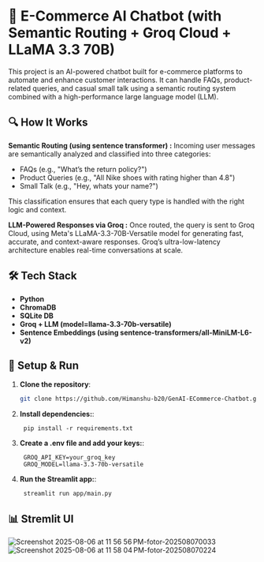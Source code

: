 # 🤖 E-Commerce AI Chatbot (with Semantic Routing + Groq Cloud + LLaMA 3.3 70B)
This project is an AI-powered chatbot built for e-commerce platforms to automate and enhance customer interactions. It can handle FAQs, product-related queries, and casual small talk using a semantic routing system combined with a high-performance large language model (LLM).

## 🔍 How It Works
**Semantic Routing (using sentence transformer) :**
 Incoming user messages are semantically analyzed and classified into three categories:
- FAQs (e.g., "What’s the return policy?")
- Product Queries (e.g., "All Nike shoes with rating higher than 4.8")
- Small Talk (e.g., "Hey, whats your name?")

This classification ensures that each query type is handled with the right logic and context.

**LLM-Powered Responses via Groq :**
 Once routed, the query is sent to Groq Cloud, using Meta's LLaMA-3.3-70B-Versatile model for generating fast, accurate, and context-aware responses. Groq’s ultra-low-latency architecture enables real-time conversations at scale.

## 🛠️ Tech Stack
- **Python**
- **ChromaDB**
- **SQLite DB**
- **Groq + LLM (model=llama-3.3-70b-versatile)**
- **Sentence Embeddings (using sentence-transformers/all-MiniLM-L6-v2)**

## 🧪 Setup & Run

1. **Clone the repository**:
   ```bash
   git clone https://github.com/Himanshu-b20/GenAI-ECommerce-Chatbot.git
   ```
2. **Install dependencies:**:   
   ```commandline
    pip install -r requirements.txt
   ```
3. **Create a .env file and add your keys:**:   
   ```commandline
    GROQ_API_KEY=your_groq_key
    GROQ_MODEL=llama-3.3-70b-versatile
   ```
4. **Run the Streamlit app:**:   
   ```commandline
    streamlit run app/main.py
   ```

## 📊 Stremlit UI

![Screenshot 2025-08-06 at 11 56 56 PM-fotor-202508070033](https://github.com/user-attachments/assets/cd7aba3b-ff00-43c6-b000-a25a880049c8)
![Screenshot 2025-08-06 at 11 58 04 PM-fotor-202508070224](https://github.com/user-attachments/assets/8b02a839-d726-4eb0-bab9-c82fae5862b1)





